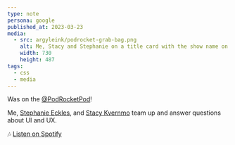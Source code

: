 ```yaml
---
type: note
persona: google
published_at: 2023-03-23
media:
  - src: argyleink/podrocket-grab-bag.png
    alt: Me, Stacy and Stephanie on a title card with the show name on it and the PodRocket logo.
    width: 730
    height: 487
tags: 
  - css
  - media
---
```


Was on the [@PodRocketPod](https://twitter.com/PodRocketpod)!

Me, [Stephanie Eckles](https://twitter.com/5t3ph), and [Stacy Kvernmo](https://twitter.com/StacyKvernmo) team up and answer questions about UI and UX.

🎶 [Listen on Spotify](https://open.spotify.com/episode/4qeDMbldJjPJ6lmS81Xh05)